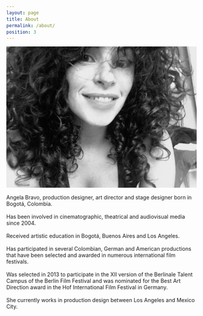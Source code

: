 ```yaml
---
layout: page
title: About
permalink: /about/
position: 3
---
```


<img src="/assets/images/angelabravo.jpg" alt="Angela Bravo" />

Angela Bravo, production designer, art director and stage designer born in Bogotá, Colombia.  
<br /> 
Has been involved in cinematographic, theatrical and audiovisual media since 2004.  
<br /> 
Received artistic education in Bogotá, Buenos Aires and Los Angeles.  
<br /> 
Has participated in several Colombian, German and American productions that have been selected and awarded in numerous international film festivals.  
<br /> 
Was selected in 2013 to participate in the XII version of the Berlinale Talent Campus of the Berlin Film Festival and was nominated for the Best Art Direction award in the Hof International Film Festival in Germany.  
<br /> 
She currently works in production design between Los Angeles and Mexico City.
